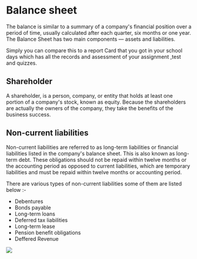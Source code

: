 # Balance sheet
The balance is similar to a summary of a company's financial position over a period of time, usually calculated after each quarter, six months or one year. The Balance Sheet has two main components — assets and liabilities.

Simply you can compare this to a report Card that you got in your school days which has all the records and assessment of your assignment ,test and quizzes.
## Shareholder

A shareholder, is a person, company, or entity that holds at least one portion of a company's stock, known as equity. Because the shareholders are actually the owners of the company, they take the benefits of the business success.

## Non-current liabilities

Non-current liabilities are referred to as long-term liabilities or financial liabilities listed in the company's balance sheet. This is also known as long-term debt. These obligations should not be repaid within twelve months or the accounting period as opposed to current liabilities, which are temporary liabilities and must be repaid within twelve months or accounting period.

There are various types of non-current liabilities some of them are listed below :-

- Debentures
- Bonds payable
- Long-term loans
- Deferred tax liabilities
- Long-term lease
- Pension benefit obligations
- Deffered Revenue

<img src="https://i.postimg.cc/CMnjDf6B/Pngtree-online-trading-on-smartphone-concept-6847829.png" />
<!-- <img src="https://i.postimg.cc/CMnjDf6B/Pngtree-online-trading-on-smartphone-concept-6847829.png" width="100" height="100" /> -->